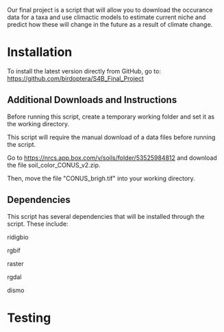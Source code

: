 Our final project is a script that will allow you to download the occurance data for a taxa
and use climactic models to estimate current niche and predict how these will change in the future as a result of climate change.

# Installation

To install the latest version directly from GitHub, go to:
<https://github.com/birdoptera/S4B_Final_Project>

## Additional Downloads and Instructions

Before running this script, create a temporary working folder and set it as the working directory.

This script will require the manual download of a data files before running the script.

Go to <https://nrcs.app.box.com/v/soils/folder/53525984812> and download the file soil_color_CONUS_v2.zip. 

Then, move the file "CONUS_brigh.tif" into your working directory.


## Dependencies
This script has several dependencies that will be installed through the script. These include:

ridigbio

rgbif

raster

rgdal

dismo


# Testing


